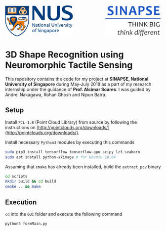 <img src="images/nus.png" height=100 /><img src="images/sinapse.png" height=100 align="right"/>

# 3D Shape Recognition using Neuromorphic Tactile Sensing
This repository contains the code for my project at **SINAPSE, National University of Singapore** during May-July 2018 as a part of my research internship under the guidance of **Prof. Alcimar Soares**. I was guided by Andrei Nakagawa, Rohan Ghosh and Nipun Batra.

## Setup
Install `PCL-1.8` (Point Cloud Library) from source by following the instructions on [http://pointclouds.org/downloads/](http://pointclouds.org/downloads/).

Install necessary `Python3` modules by executing this commands
```bash
sudo pip3 install tensorflow tensorflow-gpu scipy lzf seaborn
sudo apt install python-skimage # for Ubuntu 16.04
```

Assuming that `cmake` has already been installed, build the `extract_pov` binary 
```bash
cd scripts
mkdir build && cd build
cmake .. && make
```

## Execution
`cd` into the `GUI` folder and execute the following command
```
python3 formMain.py
```
